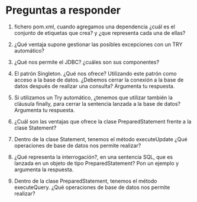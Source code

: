 # Preguntas a responder
1. fichero pom.xml, cuando agregamos una dependencia ¿cuál es el conjunto de etiquetas que crea? y ¿que representa cada una de ellas?
   
2. ¿Qué ventaja supone gestionar las posibles excepciones con un TRY automático?

3. ¿Qué nos permite el JDBC? ¿cuáles son sus componentes?

4. El patrón Singleton. ¿Qué nos ofrece? Utilizando este patrón como acceso a la base de datos. ¿Debemos cerrar la conexión a la base de datos después de realizar una consulta? Argumenta tu respuesta.

5. Si utilizamos un Try automático, ¿tenemos que utilizar también la cláusula finally, para cerrar la sentencia lanzada a la base de datos? Argumenta tu respuesta.

6. ¿Cuál son las ventajas que ofrece la clase PreparedStatement frente a la clase Statement?

7. Dentro de la clase Statement, tenemos el método executeUpdate  ¿Qué operaciones de base de datos nos permite realizar?

8. ¿Qué representa la interrogación?, en una sentencia SQL, que es lanzada en un objeto de tipo PreparedStatement? Pon un ejemplo y argumenta la respuesta.

9.  Dentro de la clase PreparedStatement, tenemos el método executeQuery. ¿Qué operaciones de base de datos nos permite realizar?
